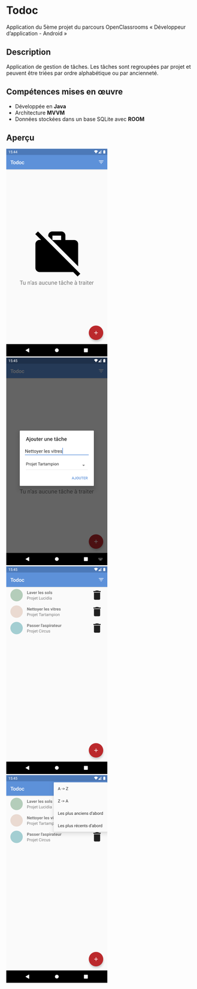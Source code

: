 # Todoc

Application du 5ème projet du parcours OpenClassrooms « Développeur d’application - Android » 

## Description

Application de gestion de tâches. Les tâches sont regroupées par projet et peuvent être triées par ordre alphabétique ou par ancienneté.

## Compétences mises en œuvre

- Développée en **Java**
- Architecture **MVVM**
- Données stockées dans un base SQLite avec **ROOM**

## Aperçu

![](readme.assets/screenshot_1.png) ![](readme.assets/screenshot_2.png) ![](readme.assets/screenshot_3.png) ![](readme.assets/screenshot_4.png) 